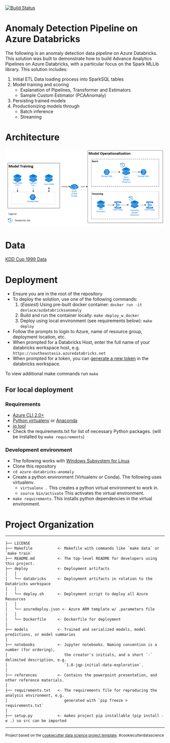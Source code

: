 [![Build Status](https://msdevlace.visualstudio.com/MLDevOps/_apis/build/status/devlace.azure-databricks-anomaly)](https://msdevlace.visualstudio.com/MLDevOps/_build/latest?definitionId=3)

Anomaly Detection Pipeline on Azure Databricks
==============================

The following is an anomaly detection data pipeline on Azure Databricks. This solution was built to demonstrate how to build Advance Analytics Pipelines on Azure Databricks, with a particular focus on the Spark MLLib library. This solution includes:
1. Initial ETL Data loading process into SparkSQL tables
2. Model training and scoring
   - Explanation of Pipelines, Transformer and Estimators
   - Sample Custom Estimator (PCAAnomaly)
3. Persisting trained models
4. Productionizing models through
    -  Batch inference
    -  Streaming

# Architecture
![Architecture](images/archi.PNG?raw=true "Architecture")


# Data
[KDD Cup 1999 Data](http://kdd.ics.uci.edu/databases/kddcup99/kddcup99.html)

# Deployment

- Ensure you are in the root of the repository
- To deploy the solution, use one of the following commands:
    1. (*Easiest*) Using pre-built docker container: `docker run -it devlace/azdatabricksanomaly`
    2. Build and run the container locally: `make deploy_w_docker`
    3. Deploy using local environment (see requirements below): `make deploy`
- Follow the prompts to login to Azure, name of resource group, deployment location, etc.
- When prompted for a Databricks Host, enter the full name of your databricks workspace host, e.g. `https://southeastasia.azuredatabricks.net` 
- When prompted for a token, you can [generate a new token](https://docs.databricks.com/api/latest/authentication.html) in the databricks workspace.
  
To view additional make commands run `make`

## For local deployment

### Requirements

- [Azure CLI 2.0+](https://azure.github.io/projects/clis/)
- [Python virtualenv](http://docs.python-guide.org/en/latest/dev/virtualenvs/) or [Anaconda](https://anaconda.org/anaconda/python)
- [jq tool](https://stedolan.github.io/jq/download/)
- Check the requirements.txt for list of necessary Python packages. (will be installed by `make requirements`)

### Development environment

- The following works with [Windows Subsystem for Linux](https://docs.microsoft.com/en-us/windows/wsl/install-win10)
- Clone this repository
- `cd azure-databricks-anomaly`
- Create a python environment (Virtualenv or Conda). The following uses virtualenv.
    - `virtualenv .`  This creates a python virtual environment to work in.
    - `source bin/activate`  This activates the virtual environment.
- `make requirements`. This installs python dependencies in the virtual environment.

# Project Organization
------------

    ├── LICENSE
    ├── Makefile           <- Makefile with commands like `make data` or `make train`
    ├── README.md          <- The top-level README for developers using this project.
    ├── deploy             <- Deployment artifacts
    │   │
    │   └── databricks     <- Deployment artifacts in relation to the Databricks workspace
    │   │
    │   └── deploy.sh      <- Deployment script to deploy all Azure Resources
    │   │
    │   └── azuredeploy.json <- Azure ARM template w/ .parameters file
    │   │
    │   └── Dockerfile     <- Dockerfile for deployment
    │
    ├── models             <- Trained and serialized models, model predictions, or model summaries
    │
    ├── notebooks          <- Jupyter notebooks. Naming convention is a number (for ordering),
    │                         the creator's initials, and a short `-` delimited description, e.g.
    │                         `1.0-jqp-initial-data-exploration`.
    │
    ├── references         <- Contains the powerpoint presentation, and other reference materials.
    │
    ├── requirements.txt   <- The requirements file for reproducing the analysis environment, e.g.
    │                         generated with `pip freeze > requirements.txt`
    │
    ├── setup.py           <- makes project pip installable (pip install -e .) so src can be imported


--------

<p><small>Project based on the <a target="_blank" href="https://drivendata.github.io/cookiecutter-data-science/">cookiecutter data science project template</a>. #cookiecutterdatascience</small></p>
